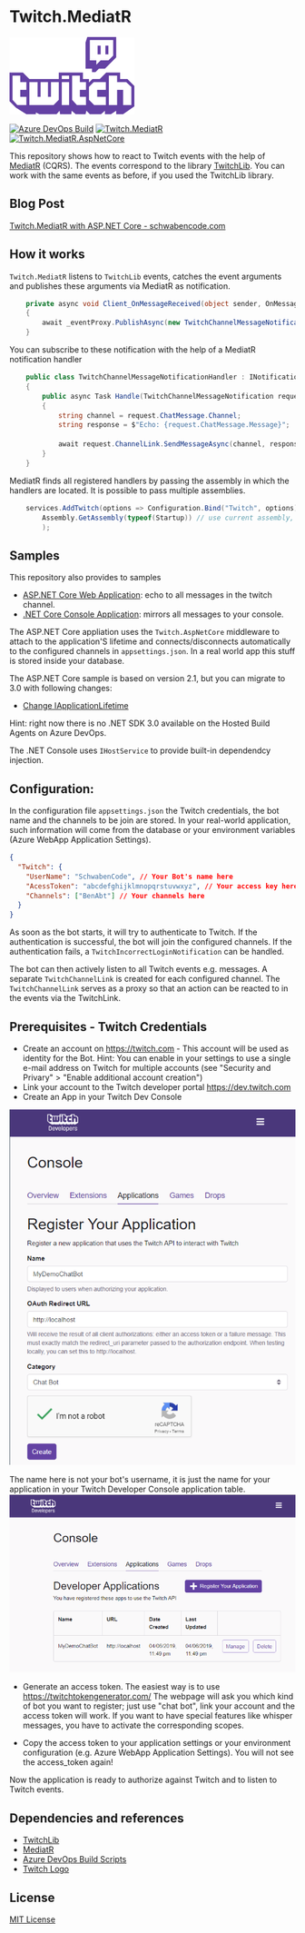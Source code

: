 Twitch.MediatR
==============

![Twitch Logo](doc/Combo_Purple_RGB.png "Twitch Logo")

[![Azure DevOps Build](https://img.shields.io/azure-devops/build/benjaminabt/c95e0028-cb2e-4df2-a735-0a09304a127c/14.svg?logo=AzureDevOps&label=Azure%20DevOps%20Build)](https://github.com/BenjaminAbt/Twitch.MediatR) 
[![Twitch.MediatR](https://img.shields.io/nuget/v/twitch.mediatr.svg?logo=nuget&label=Twitch.MediatR)](https://www.nuget.org/packages/Twitch.MediatR)  
[![Twitch.MediatR.AspNetCore](https://img.shields.io/nuget/v/twitch.mediatr.svg?logo=nuget&label=Twitch.MediatR.AspNetCore)](https://www.nuget.org/packages/Twitch.MediatR.AspNetCore)  

This repository shows how to react to Twitch events with the help of [MediatR](https://github.com/jbogard/MediatR) (CQRS).
The events correspond to the library [TwitchLib](https://github.com/TwitchLib/TwitchLib). You can work with the same events as before, if you used the TwitchLib library.

## Blog Post

[Twitch.MediatR with ASP.NET Core - schwabencode.com](https://schwabencode.com/blog/2019/04/26/Twitch-MediatR-AspNetCore)

## How it works

`Twitch.MediatR` listens to `TwitchLib` events, catches the event arguments and publishes these arguments via MediatR as notification.

```cs
    private async void Client_OnMessageReceived(object sender, OnMessageReceivedArgs e)
    {
        await _eventProxy.PublishAsync(new TwitchChannelMessageNotification(this, e.ChatMessage)).ConfigureAwait(false);
    }
```

You can subscribe to these notification with the help of a MediatR notification handler
```cs
    public class TwitchChannelMessageNotificationHandler : INotificationHandler<TwitchChannelMessageNotification>
    {
        public async Task Handle(TwitchChannelMessageNotification request, CancellationToken cancellationToken = default)
        {
            string channel = request.ChatMessage.Channel;
            string response = $"Echo: {request.ChatMessage.Message}";

            await request.ChannelLink.SendMessageAsync(channel, response).ConfigureAwait(false);
        }
    }
```

MediatR finds all registered handlers by passing the assembly in which the handlers are located.
It is possible to pass multiple assemblies.

```cs
    services.AddTwitch(options => Configuration.Bind("Twitch", options),
        Assembly.GetAssembly(typeof(Startup)) // use current assembly, here are our handlers
        );
```

## Samples 

This repository also provides to samples
- [ASP.NET Core Web Application](samples/TwitchChatBot.WebApp): echo to all messages in the twitch channel.
- [.NET Core Console Application](samples/TwitchChatBot.ConsoleApp): mirrors all messages to your console.

The ASP.NET Core appliation uses the `Twitch.AspNetCore` middleware to attach to the application'S lifetime and connects/disconnects automatically to the configured channels in `appsettings.json`.
In a real world app this stuff is stored inside your database.

The ASP.NET Core sample is based on version 2.1, but you can migrate to 3.0 with following changes:
- [Change IApplicationLifetime](https://github.com/aspnet/Announcements/issues/344)

Hint: right now there is no .NET SDK 3.0 available on the Hosted Build Agents on Azure DevOps.

The .NET Console uses `IHostService` to provide built-in dependendcy injection. 

## Configuration:

In the configuration file `appsettings.json` the Twitch credentials, the bot name and the channels to be join are stored.
In your real-world application, such information will come from the database or your environment variables (Azure WebApp Application Settings).

```json
{
  "Twitch": {
    "UserName": "SchwabenCode", // Your Bot's name here
    "AcessToken": "abcdefghijklmnopqrstuvwxyz", // Your access key here
    "Channels": ["BenAbt"] // Your channels here
  }
}
```

As soon as the bot starts, it will try to authenticate to Twitch.
If the authentication is successful, the bot will join the configured channels. If the authentication fails, a `TwitchIncorrectLoginNotification` can be handled.

The bot can then actively listen to all Twitch events e.g. messages.
A separate `TwitchChannelLink` is created for each configured channel. The `TwitchChannelLink` serves as a proxy so that an action can be reacted to in the events via the TwitchLink.

## Prerequisites - Twitch Credentials

* Create an account on https://twitch.com - This account will be used as identity for the Bot. Hint: You can enable in your settings to use a single e-mail address on Twitch for multiple accounts (see "Security and Privary" > "Enable additional account creation")
* Link your account to the Twitch developer portal https://dev.twitch.com
* Create an App in your Twitch Dev Console

![Register Chat Bot](doc/RegisterChatbotApp.png "Register Chat Bot")

The name here is not your bot's username, it is just the name for your application in your Twitch Developer Console application table.
![Registered Applications](doc/RegisteredApps.png "Registered Applications")
* Generate an access token. The easiest way is to use https://twitchtokengenerator.com/
The webpage will ask you which kind of bot you want to register; just use "chat bot", link your account and the access token will work.
If you want to have special features like whisper messages, you have to activate the corresponding scopes.

* Copy the access token to your application settings or your environment configuration (e.g. Azure WebApp Application Settings). You will not see the access_token again!

Now the application is ready to authorize against Twitch and to listen to Twitch events.

## Dependencies and references

- [TwitchLib](https://github.com/TwitchLib/TwitchLib)
- [MediatR](https://github.com/jbogard/MediatR)
- [Azure DevOps Build Scripts](https://github.com/BenjaminAbt/AzureDevOps-YamlBuildSamples)
- [Twitch Logo](https://www.twitch.tv/p/brand/)

## License

[MIT License](LICENSE)
